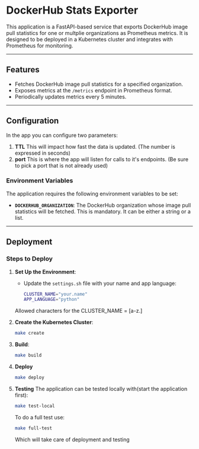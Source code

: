 # DockerHub Stats Exporter

This application is a FastAPI-based service that exports DockerHub image pull statistics for one or multplie organizations as Prometheus metrics. It is designed to be deployed in a Kubernetes cluster and integrates with Prometheus for monitoring.

---

## Features

- Fetches DockerHub image pull statistics for a specified organization.
- Exposes metrics at the `/metrics` endpoint in Prometheus format.
- Periodically updates metrics every 5 minutes.

---

## Configuration

In the app you can configure two parameters:
   1. **TTL**
      This will impact how fast the data is updated. (The number is expressed in seconds)
   2. **port**
      This is where the app will listen for calls to it's endpoints. (Be sure to pick a port that is not already used)


### Environment Variables

The application requires the following environment variables to be set:

- **`DOCKERHUB_ORGANIZATION`**: The DockerHub organization whose image pull statistics will be fetched. This is mandatory. It can be either a string or a list.

---

## Deployment

### Steps to Deploy

1. **Set Up the Environment**:
   - Update the `settings.sh` file with your name and app language:
     ```bash
     CLUSTER_NAME="your.name"
     APP_LANGUAGE="python"
     ```
   Allowed characters for the CLUSTER_NAME = [a-z\.]

2. **Create the Kubernetes Cluster**:
   ```bash
   make create

3. **Build**:
   ```bash
   make build

4. **Deploy**
   ```bash
   make deploy

5. **Testing**
   The application can be tested locally with(start the application first):
   ```bash
   make test-local
   ```

   To do a full test use:
   ```bash
   make full-test
   ```
   Which will take care of deployment and testing
